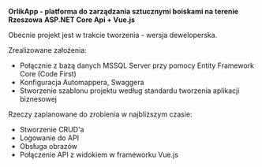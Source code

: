**OrlikApp - platforma do zarządzania sztucznymi boiskami na terenie Rzeszowa**
**ASP.NET Core Api + Vue.js**


Obecnie projekt jest w trakcie tworzenia - wersja deweloperska.

Zrealizowane założenia:
- Połącznie z bazą danych MSSQL Server przy pomocy Entity Framework Core (Code First)
- Konfiguracja Automappera, Swaggera
- Stworzenie szablonu projektu według standardu tworzenia aplikacji biznesowej

Rzeczy zaplanowane do zrobienia w najbliższym czasie:
- Stworzenie CRUD'a
- Logowanie do API
- Obsługa obrazów
- Połączenie API z widokiem w frameworku Vue.js